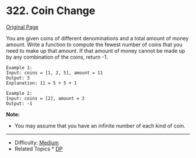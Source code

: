 # 322. Coin Change  
[Original Page](https://leetcode.com/problems/coin-change/)  

You are given coins of different denominations and a total amount of money amount. Write a function to compute the fewest number of coins that you need to make up that amount. If that amount of money cannot be made up by any combination of the coins, return -1.   

```
Example 1:
Input: coins = [1, 2, 5], amount = 11
Output: 3 
Explanation: 11 = 5 + 5 + 1

Example 2:
Input: coins = [2], amount = 3
Output: -1
```

**Note:**  
* You may assume that you have an infinite number of each kind of coin.

---

* Difficulty: [Medium](https://leetcode.com/problemset/all/?difficulty=Medium)
* Related Topics * [DP](https://leetcode.com/tag/dp/)
